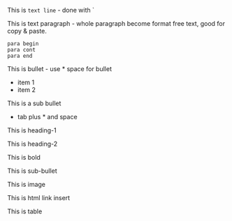 This is `text line` - done with `

This is text paragraph - whole paragraph become format free text, good for copy & paste.
```
para begin
para cont
para end
```
This is bullet - use * space for bullet

* item 1
* item 2

This is a sub bullet

  * tab plus * and space

This is heading-1 

This is heading-2

This is bold

This is sub-bullet

This is image

This is html link insert

This is table

